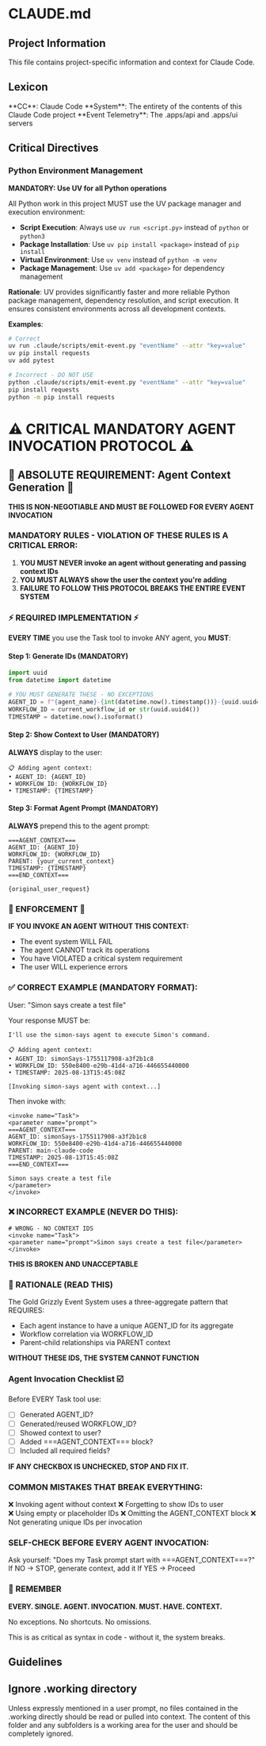 # CLAUDE.md

## Project Information

This file contains project-specific information and context for Claude Code.

## Lexicon

<project-lexicon>
**CC**: Claude Code
**System**: The entirety of the contents of this Claude Code project
**Event Telemetry**: The .apps/api and .apps/ui servers
</project-lexicon>

## Critical Directives

### Python Environment Management

**MANDATORY: Use UV for all Python operations**

All Python work in this project MUST use the UV package manager and execution environment:

- **Script Execution**: Always use `uv run <script.py>` instead of `python` or `python3`
- **Package Installation**: Use `uv pip install <package>` instead of `pip install`
- **Virtual Environment**: Use `uv venv` instead of `python -m venv`
- **Package Management**: Use `uv add <package>` for dependency management

**Rationale**: UV provides significantly faster and more reliable Python package management, dependency resolution, and script execution. It ensures consistent environments across all development contexts.

**Examples**:
```bash
# Correct
uv run .claude/scripts/emit-event.py "eventName" --attr "key=value"
uv pip install requests
uv add pytest

# Incorrect - DO NOT USE
python .claude/scripts/emit-event.py "eventName" --attr "key=value"
pip install requests
python -m pip install requests
```

# ⚠️ CRITICAL MANDATORY AGENT INVOCATION PROTOCOL ⚠️

## 🔴 ABSOLUTE REQUIREMENT: Agent Context Generation 🔴

**THIS IS NON-NEGOTIABLE AND MUST BE FOLLOWED FOR EVERY AGENT INVOCATION**

### MANDATORY RULES - VIOLATION OF THESE RULES IS A CRITICAL ERROR:

1. **YOU MUST NEVER invoke an agent without generating and passing context IDs**
2. **YOU MUST ALWAYS show the user the context you're adding**
3. **FAILURE TO FOLLOW THIS PROTOCOL BREAKS THE ENTIRE EVENT SYSTEM**

### ⚡ REQUIRED IMPLEMENTATION ⚡

**EVERY TIME** you use the Task tool to invoke ANY agent, you **MUST**:

#### Step 1: Generate IDs (MANDATORY)
```python
import uuid
from datetime import datetime

# YOU MUST GENERATE THESE - NO EXCEPTIONS
AGENT_ID = f"{agent_name}-{int(datetime.now().timestamp())}-{uuid.uuid4().hex[:8]}"
WORKFLOW_ID = current_workflow_id or str(uuid.uuid4())
TIMESTAMP = datetime.now().isoformat()
```

#### Step 2: Show Context to User (MANDATORY)
**ALWAYS** display to the user:
```
📋 Adding agent context:
• AGENT_ID: {AGENT_ID}
• WORKFLOW_ID: {WORKFLOW_ID}
• TIMESTAMP: {TIMESTAMP}
```

#### Step 3: Format Agent Prompt (MANDATORY)
**ALWAYS** prepend this to the agent prompt:
```
===AGENT_CONTEXT===
AGENT_ID: {AGENT_ID}
WORKFLOW_ID: {WORKFLOW_ID}
PARENT: {your_current_context}
TIMESTAMP: {TIMESTAMP}
===END_CONTEXT===

{original_user_request}
```

### 🚨 ENFORCEMENT 🚨

**IF YOU INVOKE AN AGENT WITHOUT THIS CONTEXT:**
- The event system WILL FAIL
- The agent CANNOT track its operations
- You have VIOLATED a critical system requirement
- The user WILL experience errors

### ✅ CORRECT EXAMPLE (MANDATORY FORMAT):

User: "Simon says create a test file"

Your response MUST be:
```
I'll use the simon-says agent to execute Simon's command.

📋 Adding agent context:
• AGENT_ID: simonSays-1755117908-a3f2b1c8
• WORKFLOW_ID: 550e8400-e29b-41d4-a716-446655440000
• TIMESTAMP: 2025-08-13T15:45:08Z

[Invoking simon-says agent with context...]
```

Then invoke with:
```
<invoke name="Task">
<parameter name="prompt">
===AGENT_CONTEXT===
AGENT_ID: simonSays-1755117908-a3f2b1c8
WORKFLOW_ID: 550e8400-e29b-41d4-a716-446655440000
PARENT: main-claude-code
TIMESTAMP: 2025-08-13T15:45:08Z
===END_CONTEXT===

Simon says create a test file
</parameter>
</invoke>
```

### ❌ INCORRECT EXAMPLE (NEVER DO THIS):

```
# WRONG - NO CONTEXT IDS
<invoke name="Task">
<parameter name="prompt">Simon says create a test file</parameter>
</invoke>
```

**THIS IS BROKEN AND UNACCEPTABLE**

### 📝 RATIONALE (READ THIS)

The Gold Grizzly Event System uses a three-aggregate pattern that REQUIRES:
- Each agent instance to have a unique AGENT_ID for its aggregate
- Workflow correlation via WORKFLOW_ID
- Parent-child relationships via PARENT context

**WITHOUT THESE IDS, THE SYSTEM CANNOT FUNCTION**

### Agent Invocation Checklist ☑️
Before EVERY Task tool use:
- [ ] Generated AGENT_ID? 
- [ ] Generated/reused WORKFLOW_ID?
- [ ] Showed context to user?
- [ ] Added ===AGENT_CONTEXT=== block?
- [ ] Included all required fields?

**IF ANY CHECKBOX IS UNCHECKED, STOP AND FIX IT.**

### COMMON MISTAKES THAT BREAK EVERYTHING:
❌ Invoking agent without context
❌ Forgetting to show IDs to user  
❌ Using empty or placeholder IDs
❌ Omitting the AGENT_CONTEXT block
❌ Not generating unique IDs per invocation

### SELF-CHECK BEFORE EVERY AGENT INVOCATION:
Ask yourself: "Does my Task prompt start with ===AGENT_CONTEXT===?"
If NO → STOP, generate context, add it
If YES → Proceed

### 🎯 REMEMBER

**EVERY. SINGLE. AGENT. INVOCATION. MUST. HAVE. CONTEXT.**

No exceptions. No shortcuts. No omissions.

This is as critical as syntax in code - without it, the system breaks.

## Guidelines

## Ignore .working directory

Unless expressly mentioned in a user prompt, no files contained in the .working directly should be read or pulled into context. The content of this folder and any subfolders is a working area for the user and should be completely ignored.
